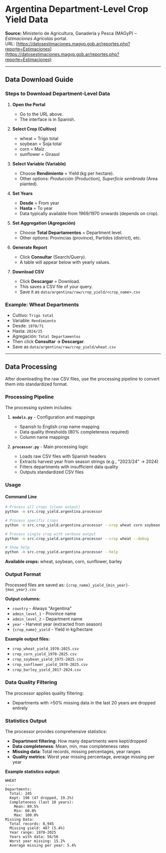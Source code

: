 # Argentina Department-Level Crop Yield Data

**Source:** Ministerio de Agricultura, Ganadería y Pesca (MAGyP) – *Estimaciones Agrícolas* portal.  
URL: [https://datosestimaciones.magyp.gob.ar/reportes.php?reporte=Estimaciones](https://datosestimaciones.magyp.gob.ar/reportes.php?reporte=Estimaciones)

---

## Data Download Guide

### Steps to Download Department-Level Data

1. **Open the Portal**
   - Go to the URL above.  
   - The interface is in Spanish.

2. **Select Crop (Cultivo)**
   - wheat = Trigo total
   - soybean = Soja total
   - corn = Maíz
   - sunflower = Girasol

3. **Select Variable (Variable)**
   - Choose **Rendimiento** = Yield (kg per hectare).  
   - Other options: *Producción* (Production), *Superficie sembrada* (Area planted).

4. **Set Years**
   - **Desde** = From year  
   - **Hasta** = To year  
   - Data typically available from 1969/1970 onwards (depends on crop).

5. **Set Aggregation (Agregación)**
   - Choose **Total Departamentos** = Department level.  
   - Other options: Provincias (province), Partidos (district), etc.

6. **Generate Report**
   - Click **Consultar** (Search/Query).  
   - A table will appear below with yearly values.

7. **Download CSV**
   - Click **Descargar** = Download.  
   - This saves a CSV file of your query.
   - Save it as `data/argentina/raw/crop_yield/<crop_name>.csv`

### Example: Wheat Departments
- Cultivo: `Trigo total`  
- Variable: `Rendimiento`  
- Desde: `1970/71`  
- Hasta: `2024/25`  
- Agregación: `Total Departamentos`  
- Then click **Consultar → Descargar**.
- Save as `data/argentina/raw/crop_yield/wheat.csv`

---

## Data Processing

After downloading the raw CSV files, use the processing pipeline to convert them into standardized format.

### Processing Pipeline

The processing system includes:

1. **`models.py`** - Configuration and mappings
   - Spanish to English crop name mapping
   - Data quality thresholds (80% completeness required)
   - Column name mappings

2. **`processor.py`** - Main processing logic
   - Loads raw CSV files with Spanish headers
   - Extracts harvest year from season strings (e.g., "2023/24" → 2024)
   - Filters departments with insufficient data quality
   - Outputs standardized CSV files

### Usage

#### Command Line
```bash
# Process all crops (clean output)
python -m src.crop_yield.argentina.processor

# Process specific crops
python -m src.crop_yield.argentina.processor --crop wheat corn soybean

# Process single crop with verbose output
python -m src.crop_yield.argentina.processor --crop wheat --debug

# Show help
python -m src.crop_yield.argentina.processor --help
```

**Available crops:** wheat, soybean, corn, sunflower, barley

### Output Format

Processed files are saved as: `{crop_name}_yield_{min_year}-{max_year}.csv`

**Output columns:**
- `country` - Always "Argentina"
- `admin_level_1` - Province name
- `admin_level_2` - Department name  
- `year` - Harvest year (extracted from season)
- `{crop_name}_yield` - Yield in kg/hectare

**Example output files:**
- `crop_wheat_yield_1970-2025.csv`
- `crop_corn_yield_1970-2025.csv`
- `crop_soybean_yield_1975-2025.csv`
- `crop_sunflower_yield_1970-2025.csv`
- `crop_barley_yield_2017-2024.csv`

### Data Quality Filtering

The processor applies quality filtering:

- Departments with >50% missing data in the last 20 years are dropped entirely

### Statistics Output

The processor provides comprehensive statistics:

- **Department filtering**: How many departments were kept/dropped
- **Data completeness**: Mean, min, max completeness rates
- **Missing data**: Total records, missing percentages, year ranges
- **Quality metrics**: Worst year missing percentage, average missing per year

**Example statistics output:**
```
WHEAT
----
Departments:
  Total: 245
  Kept: 198 (47 dropped, 19.2%)
  Completeness (last 10 years):
    Mean: 89.5%
    Min: 60.0%
    Max: 100.0%
Missing Data:
  Total records: 8,945
  Missing yield: 487 (5.4%)
  Year range: 1970-2025
  Years with data: 56/56
  Worst year missing: 15.2%
  Average missing per year: 5.4%
```